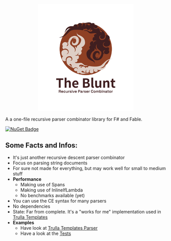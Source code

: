 

<p align="center">
    <img src='./artwork/Original Logo.png' alt='logo' width='300' />
</p>


A a one-file recursive parser combinator library for F# and Fable.

[![NuGet Badge](http://img.shields.io/nuget/v/TheBlunt.svg?style=flat)](https://www.nuget.org/packages/TheBlunt)

Some Facts and Infos:
---

* It's just another recursive descent parser combinator
* Focus on parsing string documents
* For sure not made for everything, but may work well for small to medium stuff
* **Performance**
  * Making use of Spans
  * Making use of InlineIfLambda
  * No benchmarks available (yet)
* You can use the CE syntax for many parsers
* No dependencies
* State: Far from complete. It's a "works for me" implementation used in [Trulla Templates](https://github.com/RonaldSchlenker/Trulla)
* **Examples**
  * Have look at [Trulla Templates Parser](https://github.com/RonaldSchlenker/Trulla/blob/main/src/Core/Parsing.fs)
  * Have a look at the [Tests](./src/Tests/ParserTests.fs)
